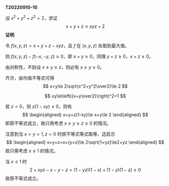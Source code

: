 **T20220910-10**

设 $x^2+y^2+z^2=2$，求证
$$
x+y+z\le xyz+2
$$
**证明**

令 $f(x,y,z)=x+y+z-xyz$，且 $f$ 在 $(x,y,z)$ 处取到最大值。

则 $f(x,y,z)-f(-x,-y,z)\ge 0$，即 $x+y\ge 0$，同理 $y+z\ge 0$，$x+z\ge 0$。

由对称性，不妨设 $x\ge y\ge z$，则必有 $x\ge y\ge 0$。

齐次，由均值不等式可得
$$
x+y\le 2\sqrt{x^2+y^2\over2}\le 2
$$

$$
xy\le\left({x+y\over2}\right)^2=1
$$

若 $z<0$，则 $z(1-xy)\le 0$，则有
$$
\begin{aligned}
x+y+z(1-xy)\le x+y\le 2
\end{aligned}
$$
即原不等式成立，故只用考虑 $x\ge y\ge z\ge 0$ 的情况。

注意到当 $x=y=1,z=0$ 时原不等式等式取等，这启示
$$
\begin{aligned}
x+y+z=x+(y+z)\le 2\sqrt{1+yz}\le2+yz
\end{aligned}
$$
故只需考虑 $x\le 1$ 的情况。

当 $x\le 1$ 时
$$
2+xyz-x-y-z=(1-yz)(1-x)+(1-y)(1-z)\ge 0
$$
故原不等式成立。